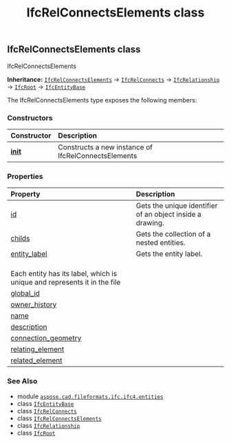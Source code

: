 ﻿---
title: IfcRelConnectsElements class
second_title: Aspose.CAD for Python via .NET API References
description: 
type: docs
weight: 5340
url: /python-net/aspose.cad.fileformats.ifc.ifc4.entities/ifcrelconnectselements/
is_root: false
---

## IfcRelConnectsElements class

IfcRelConnectsElements



**Inheritance:** [`IfcRelConnectsElements`](/cad/python-net/aspose.cad.fileformats.ifc.ifc4.entities/ifcrelconnectselements) → 
[`IfcRelConnects`](/cad/python-net/aspose.cad.fileformats.ifc.ifc4.entities/ifcrelconnects) → 
[`IfcRelationship`](/cad/python-net/aspose.cad.fileformats.ifc.ifc4.entities/ifcrelationship) → 
[`IfcRoot`](/cad/python-net/aspose.cad.fileformats.ifc.ifc4.entities/ifcroot) → 
[`IfcEntityBase`](/cad/python-net/aspose.cad.fileformats.ifc/ifcentitybase)



The IfcRelConnectsElements type exposes the following members:

### Constructors
| Constructor | Description |
| :- | :- |
| [__init__](/cad/python-net/aspose.cad.fileformats.ifc.ifc4.entities/ifcrelconnectselements/__init__/#) | Constructs a new instance of IfcRelConnectsElements |


### Properties
| Property | Description |
| :- | :- |
| [id](/cad/python-net/aspose.cad.fileformats.ifc.ifc4.entities/ifcrelconnectselements/id) | Gets the unique identifier of an object inside a drawing. |
| [childs](/cad/python-net/aspose.cad.fileformats.ifc.ifc4.entities/ifcrelconnectselements/childs) | Gets the collection of a nested entities. |
| [entity_label](/cad/python-net/aspose.cad.fileformats.ifc.ifc4.entities/ifcrelconnectselements/entity_label) | Gets the entity label.<br/>Each entity has its label, which is unique and represents it in the file |
| [global_id](/cad/python-net/aspose.cad.fileformats.ifc.ifc4.entities/ifcrelconnectselements/global_id) |  |
| [owner_history](/cad/python-net/aspose.cad.fileformats.ifc.ifc4.entities/ifcrelconnectselements/owner_history) |  |
| [name](/cad/python-net/aspose.cad.fileformats.ifc.ifc4.entities/ifcrelconnectselements/name) |  |
| [description](/cad/python-net/aspose.cad.fileformats.ifc.ifc4.entities/ifcrelconnectselements/description) |  |
| [connection_geometry](/cad/python-net/aspose.cad.fileformats.ifc.ifc4.entities/ifcrelconnectselements/connection_geometry) |  |
| [relating_element](/cad/python-net/aspose.cad.fileformats.ifc.ifc4.entities/ifcrelconnectselements/relating_element) |  |
| [related_element](/cad/python-net/aspose.cad.fileformats.ifc.ifc4.entities/ifcrelconnectselements/related_element) |  |



### See Also
* module [`aspose.cad.fileformats.ifc.ifc4.entities`](..)
* class [`IfcEntityBase`](/cad/python-net/aspose.cad.fileformats.ifc/ifcentitybase)
* class [`IfcRelConnects`](/cad/python-net/aspose.cad.fileformats.ifc.ifc4.entities/ifcrelconnects)
* class [`IfcRelConnectsElements`](/cad/python-net/aspose.cad.fileformats.ifc.ifc4.entities/ifcrelconnectselements)
* class [`IfcRelationship`](/cad/python-net/aspose.cad.fileformats.ifc.ifc4.entities/ifcrelationship)
* class [`IfcRoot`](/cad/python-net/aspose.cad.fileformats.ifc.ifc4.entities/ifcroot)

